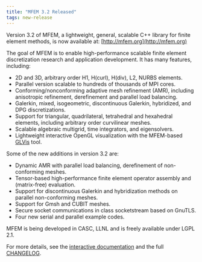 ```yaml
---
title: "MFEM 3.2 Released"
tags: new-release
---
```


Version 3.2 of MFEM, a lightweight, general, scalable C++ library for finite element methods, is now available at: [http://mfem.org](http://mfem.org)

The goal of MFEM is to enable high-performance scalable finite element discretization research and application development. It has many features, including:

- 2D and 3D, arbitrary order H1, H(curl), H(div), L2, NURBS elements.
- Parallel version scalable to hundreds of thousands of MPI cores.
- Conforming/nonconforming adaptive mesh refinement (AMR), including anisotropic refinement, derefinement and parallel load balancing.
- Galerkin, mixed, isogeometric, discontinuous Galerkin, hybridized, and DPG discretizations.
- Support for triangular, quadrilateral, tetrahedral and hexahedral elements, including arbitrary order curvilinear meshes.
- Scalable algebraic multigrid, time integrators, and eigensolvers.
- Lightweight interactive OpenGL visualization with the MFEM-based [GLVis](http://glvis.org) tool.

Some of the new additions in version 3.2 are:

- Dynamic AMR with parallel load balancing, derefinement of non-conforming meshes.
- Tensor-based high-performance finite element operator assembly and (matrix-free) evaluation.
- Support for discontinuous Galerkin and hybridization methods on parallel non-conforming meshes.
- Support for Gmsh and CUBIT meshes.
- Secure socket communications in class socketstream based on GnuTLS.
- Four new serial and parallel example codes.

MFEM is being developed in CASC, LLNL and is freely available under LGPL 2.1.

For more details, see the [interactive documentation](http://mfem.org/examples) and the full [CHANGELOG](https://raw.githubusercontent.com/mfem/mfem/master/CHANGELOG).
